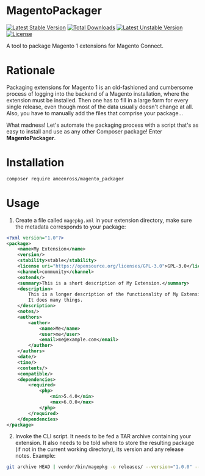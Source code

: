 # MagentoPackager

[![Latest Stable Version](https://poser.pugx.org/ameenross/magento_packager/v/stable)](https://packagist.org/packages/ameenross/magento_packager)
[![Total Downloads](https://poser.pugx.org/ameenross/magento_packager/downloads)](https://packagist.org/packages/ameenross/magento_packager)
[![Latest Unstable Version](https://poser.pugx.org/ameenross/magento_packager/v/unstable)](https://packagist.org/packages/ameenross/magento_packager)
[![License](https://poser.pugx.org/ameenross/magento_packager/license)](https://packagist.org/packages/ameenross/magento_packager)

A tool to package Magento 1 extensions for Magento Connect.

# Rationale

Packaging extensions for Magento 1 is an old-fashioned and cumbersome process of
logging into the backend of a Magento installation, where the extension must be
installed. Then one has to fill in a large form for every single release, even
though most of the data usually doesn't change at all. Also, you have to
manually add the files that comprise your package...

What madness! Let's automate the packaging process with a script that's as easy
to install and use as any other Composer package! Enter **MagentoPackager**.

# Installation

```sh
composer require ameenross/magento_packager
```

# Usage

1. Create a file called `magepkg.xml` in your extension directory, make sure the
metadata corresponds to your package:
```xml
<?xml version="1.0"?>
<package>
    <name>My Extension</name>
    <version/>
    <stability>stable</stability>
    <license uri="https://opensource.org/licenses/GPL-3.0">GPL-3.0</license>
    <channel>community</channel>
    <extends/>
    <summary>This is a short description of My Extension.</summary>
    <description>
        This is a longer description of the functionality of My Extension.
        It does many things.
    </description>
    <notes/>
    <authors>
        <author>
            <name>Me</name>
            <user>me</user>
            <email>me@example.com</email>
        </author>
    </authors>
    <date/>
    <time/>
    <contents/>
    <compatible/>
    <dependencies>
        <required>
            <php>
                <min>5.4.0</min>
                <max>6.0.0</max>
            </php>
        </required>
    </dependencies>
</package>
```
2. Invoke the CLI script. It needs to be fed a TAR archive containing your
extension. It also needs to be told where to store the resulting package (if not
in the current working directory), its version and any release notes. Example:
```sh
git archive HEAD | vendor/bin/magepkg -o releases/ --version="1.0.0" --notes="First stable release."
```
